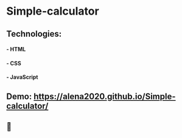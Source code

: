 # Simple-calculator

## Technologies:

#### - HTML

#### - CSS

#### - JavaScript

## Demo: https://alena2020.github.io/Simple-calculator/

## 🧮
